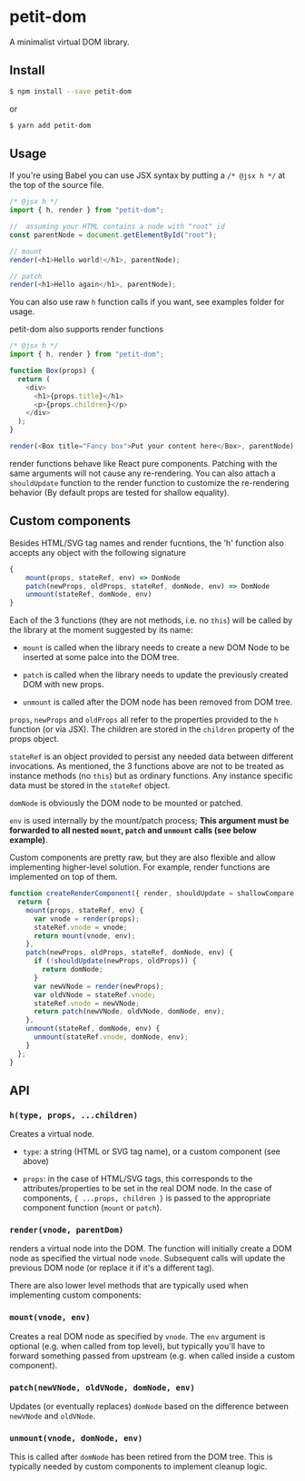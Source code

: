 # petit-dom

A minimalist virtual DOM library.

## Install

```sh
$ npm install --save petit-dom
```

or

```sh
$ yarn add petit-dom
```

## Usage

If you're using Babel you can use JSX syntax by putting a `/* @jsx h */` at the top of the source file.

```js
/* @jsx h */
import { h, render } from "petit-dom";

//  assuming your HTML contains a node with "root" id
const parentNode = document.getElementById("root");

// mount
render(<h1>Hello world!</h1>, parentNode);

// patch
render(<h1>Hello again</h1>, parentNode);
```

You can also use raw `h` function calls if you want, see examples folder for usage.

petit-dom also supports render functions

```js
/* @jsx h */
import { h, render } from "petit-dom";

function Box(props) {
  return (
    <div>
      <h1>{props.title}</h1>
      <p>{props.children}</p>
    </div>
  );
}

render(<Box title="Fancy box">Put your content here</Box>, parentNode);
```

render functions behave like React pure components. Patching with the same
arguments will not cause any re-rendering. You can also attach a `shouldUpdate`
function to the render function to customize the re-rendering behavior (By default
props are tested for shallow equality).

## Custom components

Besides HTML/SVG tag names and render fucntions, the 'h' function also accepts any object
with the following signature

```js
{
    mount(props, stateRef, env) => DomNode
    patch(newProps, oldProps, stateRef, domNode, env) => DomNode
    unmount(stateRef, domNode, env)
}
```

Each of the 3 functions (they are not methods, i.e. no `this`) will be called
by the library at the moment suggested by its name:

- `mount` is called when the library needs to create a new DOM Node to be inserted at some
  palce into the DOM tree.

- `patch` is called when the library needs to update the previously created DOM with
  new props.

- `unmount` is called after the DOM node has been removed from DOM tree.

`props`, `newProps` and `oldProps` all refer to the properties provided to the `h` function
(or via JSX). The children are stored in the `children` property of the props object.

`stateRef` is an object provided to persist any needed data between different invocations. As
mentioned, the 3 functions above are not to be treated as instance methods (no `this`) but as
ordinary functions. Any instance specific data must be stored in the `stateRef` object.

`domNode` is obviously the DOM node to be mounted or patched.

`env` is used internally by the mount/patch process; **This argument must be forwarded to all
nested `mount`, `patch` and `unmount` calls (see below example)**.

Custom components are pretty raw, but they are also flexible and allow
implementing higher-level solution. For example, render functions are implemented
on top of them.

```js
function createRenderComponent({ render, shouldUpdate = shallowCompare }) {
  return {
    mount(props, stateRef, env) {
      var vnode = render(props);
      stateRef.vnode = vnode;
      return mount(vnode, env);
    },
    patch(newProps, oldProps, stateRef, domNode, env) {
      if (!shouldUpdate(newProps, oldProps)) {
        return domNode;
      }
      var newVNode = render(newProps);
      var oldVNode = stateRef.vnode;
      stateRef.vnode = newVNode;
      return patch(newVNode, oldVNode, domNode, env);
    },
    unmount(stateRef, domNode, env) {
      unmount(stateRef.vnode, domNode, env);
    }
  };
}
```

## API

### `h(type, props, ...children)`

Creates a virtual node.

- `type`: a string (HTML or SVG tag name), or a custom component (see above)

- `props`: in the case of HTML/SVG tags, this corresponds to the attributes/properties
to be set in the real DOM node. In the case of components, `{ ...props, children }` is
passed to the appropriate component function (`mount` or `patch`).

### `render(vnode, parentDom)`

renders a virtual node into the DOM. The function will initially create a DOM node
as specified the virtual node `vnode`. Subsequent calls will update the previous
DOM node (or replace it if it's a different tag).

There are also lower level methods that are typically used when implementing
custom components:

### `mount(vnode, env)`

Creates a real DOM node as specified by `vnode`. The `env` argument is optional (e.g. when
called from top level), but typically you'll have to forward something passed from
upstream (e.g. when called inside a custom component).

### `patch(newVNode, oldVNode, domNode, env)`

Updates (or eventually replaces) `domNode` based on the difference between `newVNode` and `oldVNode`.

### `unmount(vnode, domNode, env)`

This is called after `domNode` has been retired from the DOM tree. This is typically
needed by custom components to implement cleanup logic.
